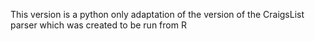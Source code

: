 This version is a python only adaptation of the version of the CraigsList parser which was created to be run from R
